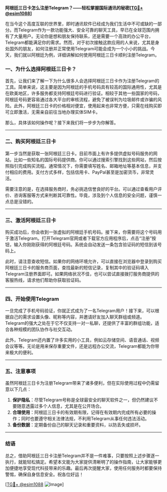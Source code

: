 **阿根廷三日卡怎么注册Telegram？——轻松掌握国际通讯的秘密[[TG💪+ @esim1088](https://t.me/s/esim1088)]**

在当今这个高度互联的世界里，即时通讯软件已经成为我们生活中不可或缺的一部分。而Telegram作为一款功能强大、安全可靠的聊天工具，早已在全球范围内拥有了大量用户。无论你是想和朋友保持联系，还是需要一个高效的办公平台，Telegram都能满足你的需求。然而，对于初次接触这款应用的人来说，尤其是身处国外的朋友，如何注册并正常使用Telegram可能会成为一个小小的挑战。今天，我们就以阿根廷为例，详细讲解如何使用阿根廷三日卡顺利注册Telegram。

### **一、为什么选择阿根廷三日卡？**

首先，让我们来了解一下为什么很多人会选择阿根廷三日卡作为注册Telegram的工具。简单来说，这主要是因为阿根廷的手机号码具有较高的国际通用性，尤其是在欧美地区，许多服务都支持阿根廷号码进行验证。相较于其他一些国家的号码，阿根廷号码更容易通过各大平台的审核流程，避免了被误判为垃圾邮件或诈骗的风险。此外，阿根廷三日卡的价格相对便宜，使用起来也非常方便，只需在线购买即可立即激活，无需亲自前往当地办理实体SIM卡。

那么，具体该如何操作呢？接下来我们将一步步为你解答。

---

### **二、购买阿根廷三日卡**

第一步当然是获取一张阿根廷三日卡。目前市面上有许多提供虚拟号码服务的网站，比如一些知名的国际号码提供商。你可以通过搜索引擎找到这些网站，然后按照指引完成购买流程。通常情况下，你需要填写姓名、邮箱地址等基本信息，并支付相应的费用。支付方式多样，包括信用卡、PayPal甚至是加密货币，非常灵活。

需要注意的是，在选择服务商时，务必挑选信誉良好的平台。可以通过查看用户评价、咨询客服等方式来判断其可靠性。毕竟，涉及到个人信息的安全问题，谨慎一点总是没错的。

---

### **三、激活阿根廷三日卡**

购买成功后，你会收到一张虚拟的阿根廷手机号码。接下来，你需要将这个号码用于激活Telegram。打开Telegram官网或者下载官方应用程序后，点击“注册”按钮，输入你刚刚获得的阿根廷号码。系统会自动发送一条包含验证码的短信到该号码上。

此时，请注意查收短信。如果你的网络环境允许，可以直接在浏览器中登录到购买阿根廷三日卡的服务商页面，查找最新的短信记录，复制其中的验证码填入Telegram注册界面即可。如果网络状况不佳，也可以尝试直接拨打服务商提供的客服热线，请求他们帮助你获取验证码。

---

### **四、开始使用Telegram**

一旦完成了手机号码验证，你就正式成为了一名Telegram用户！接下来，可以根据自己的需求设置头像、昵称等内容，并邀请好友加入聊天群组或频道。Telegram的强大之处在于它不仅支持一对一私聊，还提供了丰富的群组功能，适合各种规模的团队协作与社交互动。

此外，Telegram还内置了许多实用的小工具，例如云存储空间、语音通话、视频会议等等。无论是用来保存重要文件，还是远程办公交流，Telegram都能为你带来极大的便利。

---

### **五、注意事项**

虽然阿根廷三日卡为注册Telegram带来了诸多便利，但在实际使用过程中仍需留意以下几点：

1. **保护隐私**：尽管Telegram号称是全球最安全的聊天软件之一，但仍然建议不要随意透露过多个人信息，尤其是在公开场合。
2. **合理使用**：阿根廷三日卡的有效期有限，记得在有效期内完成所有必要的操作；同时也要遵守相关法律法规，不利用Telegram从事任何违法活动。
3. **备份数据**：定期备份自己的聊天记录和重要资料，以防丢失或损坏。

---

### **结语**

总之，借助阿根廷三日卡注册Telegram并不是一件难事，只要按照上述步骤逐一执行，就能轻松搞定。希望本文能为大家提供清晰明了的操作指南，让大家能够更加便捷地享受现代科技带来的乐趣。最后再次提醒大家，使用任何服务时都要保持警惕，确保自身信息安全。祝各位好运！

[[TG💪+ @esim1088](https://t.me/s/esim1088) ![Image](https://i.postimg.cc/4NQfJmqS/Snipaste-2025-05-13-00-14-12.png)]